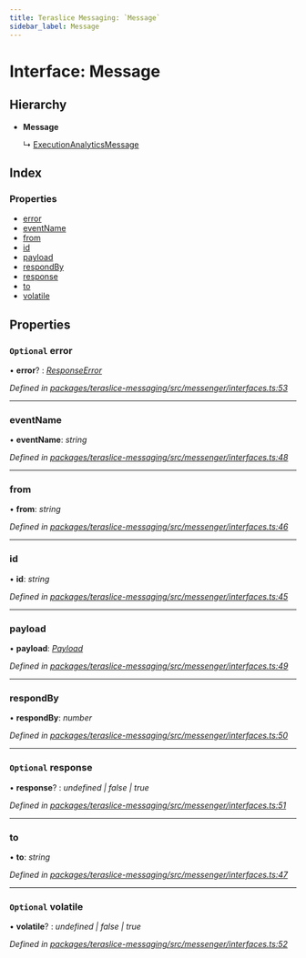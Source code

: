 ```yaml
---
title: Teraslice Messaging: `Message`
sidebar_label: Message
---
```


# Interface: Message

## Hierarchy

* **Message**

  ↳ [ExecutionAnalyticsMessage](executionanalyticsmessage.md)

## Index

### Properties

* [error](message.md#optional-error)
* [eventName](message.md#eventname)
* [from](message.md#from)
* [id](message.md#id)
* [payload](message.md#payload)
* [respondBy](message.md#respondby)
* [response](message.md#optional-response)
* [to](message.md#to)
* [volatile](message.md#optional-volatile)

## Properties

### `Optional` error

• **error**? : *[ResponseError](../overview.md#responseerror)*

*Defined in [packages/teraslice-messaging/src/messenger/interfaces.ts:53](https://github.com/terascope/teraslice/blob/78714a985/packages/teraslice-messaging/src/messenger/interfaces.ts#L53)*

___

###  eventName

• **eventName**: *string*

*Defined in [packages/teraslice-messaging/src/messenger/interfaces.ts:48](https://github.com/terascope/teraslice/blob/78714a985/packages/teraslice-messaging/src/messenger/interfaces.ts#L48)*

___

###  from

• **from**: *string*

*Defined in [packages/teraslice-messaging/src/messenger/interfaces.ts:46](https://github.com/terascope/teraslice/blob/78714a985/packages/teraslice-messaging/src/messenger/interfaces.ts#L46)*

___

###  id

• **id**: *string*

*Defined in [packages/teraslice-messaging/src/messenger/interfaces.ts:45](https://github.com/terascope/teraslice/blob/78714a985/packages/teraslice-messaging/src/messenger/interfaces.ts#L45)*

___

###  payload

• **payload**: *[Payload](payload.md)*

*Defined in [packages/teraslice-messaging/src/messenger/interfaces.ts:49](https://github.com/terascope/teraslice/blob/78714a985/packages/teraslice-messaging/src/messenger/interfaces.ts#L49)*

___

###  respondBy

• **respondBy**: *number*

*Defined in [packages/teraslice-messaging/src/messenger/interfaces.ts:50](https://github.com/terascope/teraslice/blob/78714a985/packages/teraslice-messaging/src/messenger/interfaces.ts#L50)*

___

### `Optional` response

• **response**? : *undefined | false | true*

*Defined in [packages/teraslice-messaging/src/messenger/interfaces.ts:51](https://github.com/terascope/teraslice/blob/78714a985/packages/teraslice-messaging/src/messenger/interfaces.ts#L51)*

___

###  to

• **to**: *string*

*Defined in [packages/teraslice-messaging/src/messenger/interfaces.ts:47](https://github.com/terascope/teraslice/blob/78714a985/packages/teraslice-messaging/src/messenger/interfaces.ts#L47)*

___

### `Optional` volatile

• **volatile**? : *undefined | false | true*

*Defined in [packages/teraslice-messaging/src/messenger/interfaces.ts:52](https://github.com/terascope/teraslice/blob/78714a985/packages/teraslice-messaging/src/messenger/interfaces.ts#L52)*
